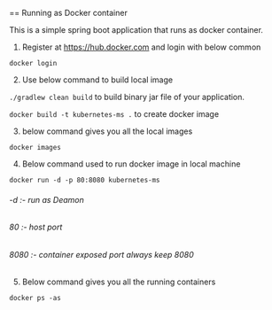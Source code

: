 == Running as Docker container


This is a simple spring boot application that runs as docker container.


1. Register at https://hub.docker.com and login with below common

`docker login`

2. Use below command to build local image

`./gradlew clean build` to build binary jar file of your application.

`docker build -t kubernetes-ms .` to create docker image

3. below command gives you all the local images

`docker images`

4. Below command used to run docker image in local machine

`docker run -d -p 80:8080 kubernetes-ms`

###### -d :- run as Deamon
###### 80 :- host port
###### 8080 :- container exposed port always keep 8080

5. Below command gives you all the running containers

`docker ps -as`


